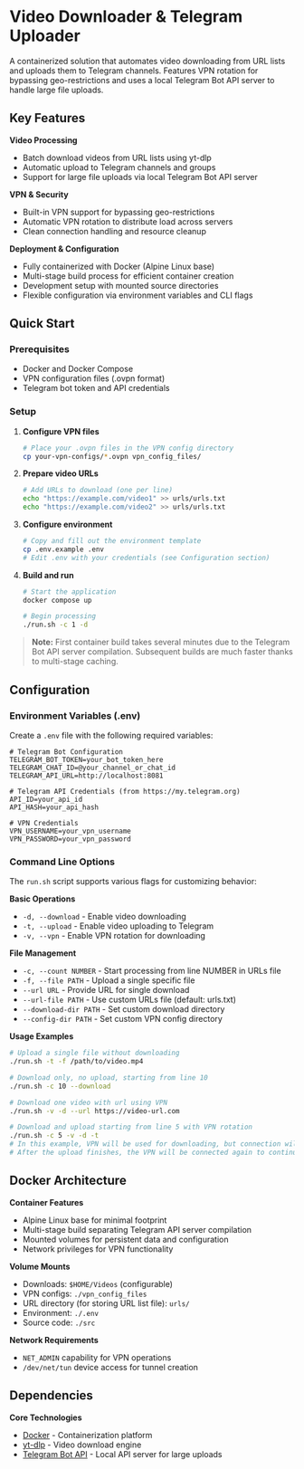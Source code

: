 # Video Downloader & Telegram Uploader

A containerized solution that automates video downloading from URL lists and uploads them to Telegram channels. Features VPN rotation for bypassing geo-restrictions and uses a local Telegram Bot API server to handle large file uploads.

## Key Features

**Video Processing**
- Batch download videos from URL lists using yt-dlp
- Automatic upload to Telegram channels and groups
- Support for large file uploads via local Telegram Bot API server

**VPN & Security**
- Built-in VPN support for bypassing geo-restrictions
- Automatic VPN rotation to distribute load across servers
- Clean connection handling and resource cleanup

**Deployment & Configuration**
- Fully containerized with Docker (Alpine Linux base)
- Multi-stage build process for efficient container creation
- Development setup with mounted source directories
- Flexible configuration via environment variables and CLI flags

## Quick Start

### Prerequisites
- Docker and Docker Compose
- VPN configuration files (.ovpn format)
- Telegram bot token and API credentials

### Setup

1. **Configure VPN files**
   ```bash
   # Place your .ovpn files in the VPN config directory
   cp your-vpn-configs/*.ovpn vpn_config_files/
   ```

2. **Prepare video URLs**
   ```bash
   # Add URLs to download (one per line)
   echo "https://example.com/video1" >> urls/urls.txt
   echo "https://example.com/video2" >> urls/urls.txt
   ```

3. **Configure environment**
   ```bash
   # Copy and fill out the environment template
   cp .env.example .env
   # Edit .env with your credentials (see Configuration section)
   ```

4. **Build and run**
   ```bash
   # Start the application
   docker compose up
   
   # Begin processing
   ./run.sh -c 1 -d
   ```

> **Note:** First container build takes several minutes due to the Telegram Bot API server compilation. Subsequent builds are much faster thanks to multi-stage caching.

## Configuration

### Environment Variables (.env)

Create a `.env` file with the following required variables:

```env
# Telegram Bot Configuration
TELEGRAM_BOT_TOKEN=your_bot_token_here
TELEGRAM_CHAT_ID=@your_channel_or_chat_id
TELEGRAM_API_URL=http://localhost:8081

# Telegram API Credentials (from https://my.telegram.org)
API_ID=your_api_id
API_HASH=your_api_hash

# VPN Credentials
VPN_USERNAME=your_vpn_username
VPN_PASSWORD=your_vpn_password
```

### Command Line Options

The `run.sh` script supports various flags for customizing behavior:

**Basic Operations**
- `-d, --download` - Enable video downloading
- `-t, --upload` - Enable video uploading to Telegram
- `-v, --vpn` - Enable VPN rotation for downloading

**File Management**
- `-c, --count NUMBER` - Start processing from line NUMBER in URLs file
- `-f, --file PATH` - Upload a single specific file
- `--url URL` - Provide URL for single download
- `--url-file PATH` - Use custom URLs file (default: urls.txt)
- `--download-dir PATH` - Set custom download directory
- `--config-dir PATH` - Set custom VPN config directory

**Usage Examples**

```bash
# Upload a single file without downloading
./run.sh -t -f /path/to/video.mp4

# Download only, no upload, starting from line 10
./run.sh -c 10 --download

# Download one video with url using VPN
./run.sh -v -d --url https://video-url.com

# Download and upload starting from line 5 with VPN rotation
./run.sh -c 5 -v -d -t
# In this example, VPN will be used for downloading, but connection will be closed for uploading the file.
# After the upload finishes, the VPN will be connected again to continue next download
```

## Docker Architecture

**Container Features**
- Alpine Linux base for minimal footprint
- Multi-stage build separating Telegram API server compilation
- Mounted volumes for persistent data and configuration
- Network privileges for VPN functionality

**Volume Mounts**
- Downloads: `$HOME/Videos` (configurable)
- VPN configs: `./vpn_config_files` 
- URL directory (for storing URL list file): `urls/`   
- Environment: `./.env` 
- Source code: `./src` 

**Network Requirements**
- `NET_ADMIN` capability for VPN operations
- `/dev/net/tun` device access for tunnel creation

## Dependencies

**Core Technologies**
- [Docker](https://docker.com) - Containerization platform
- [yt-dlp](https://github.com/yt-dlp/yt-dlp) - Video download engine
- [Telegram Bot API](https://github.com/tdlib/telegram-bot-api) - Local API server for large uploads

